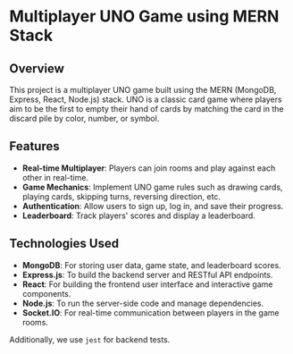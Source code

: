 
# Multiplayer UNO Game using MERN Stack

## Overview
This project is a multiplayer UNO game built using the MERN (MongoDB, Express, React, Node.js) stack. UNO is a classic card game where players aim to be the first to empty their hand of cards by matching the card in the discard pile by color, number, or symbol.

## Features
- **Real-time Multiplayer**: Players can join rooms and play against each other in real-time.
- **Game Mechanics**: Implement UNO game rules such as drawing cards, playing cards, skipping turns, reversing direction, etc.
- **Authentication**: Allow users to sign up, log in, and save their progress.
- **Leaderboard**: Track players' scores and display a leaderboard.

## Technologies Used
- **MongoDB**: For storing user data, game state, and leaderboard scores.
- **Express.js**: To build the backend server and RESTful API endpoints.
- **React**: For building the frontend user interface and interactive game components.
- **Node.js**: To run the server-side code and manage dependencies.
- **Socket.IO**: For real-time communication between players in the game rooms.

Additionally, we use `jest` for backend tests. 

